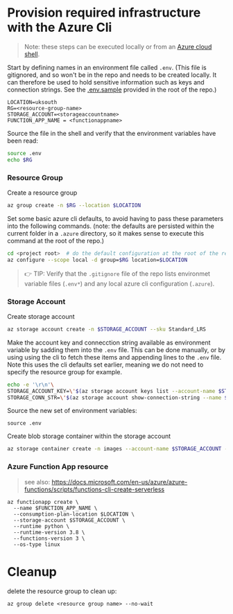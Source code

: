 # Provision required infrastructure with the Azure Cli

> Note: these steps can be executed locally or from an [Azure cloud shell](https://docs.microsoft.com/en-gb/azure/cloud-shell/quickstart).

Start by defining names in an environment file called `.env`. (This file is gitignored, and so won't be in the repo and needs to be created locally. It can therefore be used to hold sensitive information such as keys and connection strings. See the [.env.sample](../.env.sample) provided in the root of the repo.)

```
LOCATION=uksouth
RG=<resource-group-name>
STORAGE_ACCOUNT=<storageaccountname>
FUNCTION_APP_NAME = <functionappname>

```

Source the file in the shell and verify that the environment variables have been read:
```sh
source .env
echo $RG
```

### Resource Group
Create a resource group
```sh
az group create -n $RG --location $LOCATION
```

Set some basic azure cli defaults, to avoid having to pass these parameters into the following commands. (note: the defaults are persisted within the current folder in a `.azure` directory, so it makes sense to execute this command at the root of the repo.)

```sh
cd <project root>  # do the default configuration at the root of the repo
az configure --scope local -d group=$RG location=$LOCATION
```


> 👉 TIP: Verify that the `.gitignore` file of the repo lists environmet variable files (`.env*`) and any local azure cli configuration (`.azure`). 

### Storage Account
Create storage account
```sh
az storage account create -n $STORAGE_ACCOUNT --sku Standard_LRS
```

Make the account key and connecction string available as environment variable by sadding them into the `.env` file. This can be done manually, or by using using the cli to fetch these items and appending lines to the `.env` file. Note this uses the cli defaults set earlier, meaning we do not need to specify the resource group for example.
```sh
echo -e '\r\n'\
STORAGE_ACCOUNT_KEY=\'$(az storage account keys list --account-name $STORAGE_ACCOUNT --query [0].value -o tsv)\''\r\n'\
STORAGE_CONN_STR=\'$(az storage account show-connection-string --name $STORAGE_ACCOUNT -o tsv)\' >> .env
```
Source the new set of environment variables:
```
source .env
```

Create blob storage container within the storage account 
```sh
az storage container create -n images --account-name $STORAGE_ACCOUNT --account-key $STORAGE_ACCOUNT_KEY

```
### Azure Function App resource

> see also: https://docs.microsoft.com/en-us/azure/azure-functions/scripts/functions-cli-create-serverless

```
az functionapp create \
  --name $FUNCTION_APP_NAME \
  --consumption-plan-location $LOCATION \
  --storage-account $STORAGE_ACCOUNT \
  --runtime python \
  --runtime-version 3.8 \
  --functions-version 3 \
  --os-type linux
```


# Cleanup

delete the resource group to clean up:

```
az group delete <resource group name> --no-wait
```
